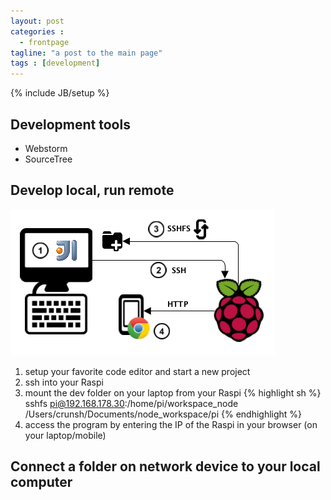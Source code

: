 ```yaml
---
layout: post
categories :
  - frontpage
tagline: "a post to the main page"
tags : [development]
---
```

{% include JB/setup %}

## Development tools
* Webstorm
* SourceTree


## Develop local, run remote
![Develop local, run remote](/assets/images/DevEnvironment.png)

1. setup your favorite code editor and start a new project
2. ssh into your Raspi
3. mount the dev folder on your laptop from your Raspi
{% highlight sh %}
sshfs pi@192.168.178.30:/home/pi/workspace_node /Users/crunsh/Documents/node_workspace/pi
{% endhighlight %}
4. access the program by entering the IP of the Raspi in your browser (on your laptop/mobile)

## Connect a folder on network device to your local computer



